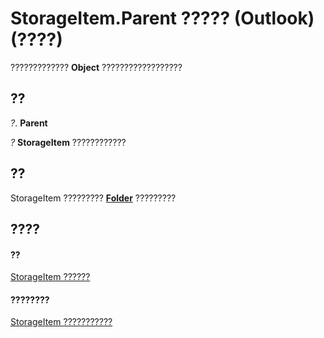 
# StorageItem.Parent ????? (Outlook)(????)

?????????????  **Object** ??????????????????


## ??

 _?_. **Parent**

 _?_ **StorageItem** ????????????


## ??

StorageItem ?????????  **[Folder](3cf6cda8-6d70-666e-2643-9d9c5b9cacfc.md)** ?????????


## ????


#### ??


[StorageItem ??????](41776bc3-b838-2755-fd6b-3b5012fb9ae5.md)
#### ????????


[StorageItem ???????????](http://msdn.microsoft.com/library/450983cc-543f-a832-d9bb-06911b0b0ce4%28Office.15%29.aspx)